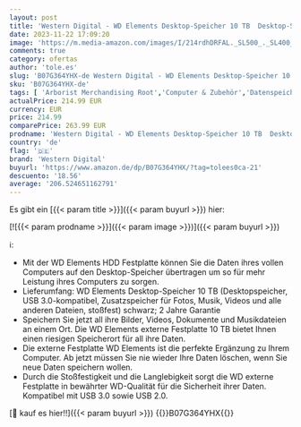 ```yaml
---
layout: post
title: 'Western Digital - WD Elements Desktop-Speicher 10 TB  Desktop-Speicher USB 3.0-kompatibel  Zusatzspeicher für Fotos  Musik  Videos und alle anderen Dateien  stoßfest  Schwarz'
date: 2023-11-22 17:09:20
image: 'https://m.media-amazon.com/images/I/214rdhDRFAL._SL500_._SL400_.jpg'
comments: true
category: ofertas
author: 'tole.es'
slug: 'B07G364YHX-de Western Digital - WD Elements Desktop-Speicher 10 TB...'
sku: 'B07G364YHX-de'
tags: [ 'Arborist Merchandising Root','Computer & Zubehör','Datenspeicher','Externe Datenspeicher','Externe Festplatten','Lebensmittel & Getränke','western digital','🇩🇪', ]
actualPrice: 214.99 EUR
currency: EUR
price: 214.99
comparePrice: 263.99 EUR
prodname: 'Western Digital - WD Elements Desktop-Speicher 10 TB  Desktop-Speicher USB 3.0-kompatibel  Zusatzspeicher für Fotos  Musik  Videos und alle anderen Dateien  stoßfest  Schwarz'
country: 'de'
flag: '🇩🇪'
brand: 'Western Digital'
buyurl: 'https://www.amazon.de/dp/B07G364YHX/?tag=tolees0ca-21'
descuento: '18.56'
average: '206.524651162791'
---
```


Es gibt ein [{{< param title >}}]({{< param buyurl >}}) hier:

[![{{< param prodname >}}]({{< param image >}})]({{< param buyurl >}})

ℹ️:

- Mit der WD Elements HDD Festplatte können Sie die Daten ihres vollen Computers auf den Desktop-Speicher übertragen um so für mehr Leistung ihres Computers zu sorgen.
- Lieferumfang: WD Elements Desktop-Speicher 10 TB (Desktopspeicher, USB 3.0-kompatibel, Zusatzspeicher für Fotos, Musik, Videos und alle anderen Dateien, stoßfest) schwarz; 2 Jahre Garantie
- Speichern Sie jetzt all ihre Bilder, Videos, Dokumente und Musikdateien an einem Ort. Die WD Elements externe Festplatte 10 TB bietet Ihnen einen riesigen Speicherort für all ihre Daten.
- Die externe Festplatte WD Elements ist die perfekte Ergänzung zu Ihrem Computer. Ab jetzt müssen Sie nie wieder Ihre Daten löschen, wenn Sie neue Daten speichern wollen.
- Durch die Stoßfestigkeit und die Langlebigkeit sorgt die WD externe Festplatte in bewährter WD-Qualität für die Sicherheit ihrer Daten. Kompatibel mit USB 3.0 sowie USB 2.0.

[🛒 kauf es hier!!]({{< param buyurl >}})
{{<world>}}B07G364YHX{{</world>}}
